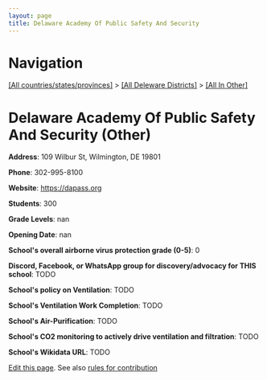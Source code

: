 ```yaml
---
layout: page
title: Delaware Academy Of Public Safety And Security
---
```

# Navigation

[[All countries/states/provinces]](../../..) > [[All Deleware Districts]](../..) > [[All In Other]](..)

# Delaware Academy Of Public Safety And Security (Other)

**Address**: 109 Wilbur St, Wilmington, DE 19801

**Phone**: 302-995-8100

**Website**: <https://dapass.org>

**Students**: 300

**Grade Levels**: nan

**Opening Date**: nan

**School's overall airborne virus protection grade (0-5)**: 0

**Discord, Facebook, or WhatsApp group for discovery/advocacy for THIS school**: TODO

**School's policy on Ventilation**: TODO

**School's Ventilation Work Completion**: TODO

**School's Air-Purification**: TODO

**School's CO2 monitoring to actively drive ventilation and filtration**: TODO

**School's Wikidata URL**: TODO


[Edit this page](https://github.com/ventilate-schools/DE/edit/main/./Other/Delaware_Academy_Of_Public_Safety_And_Security.md). See also [rules for contribution](../../../contribution-rules/)